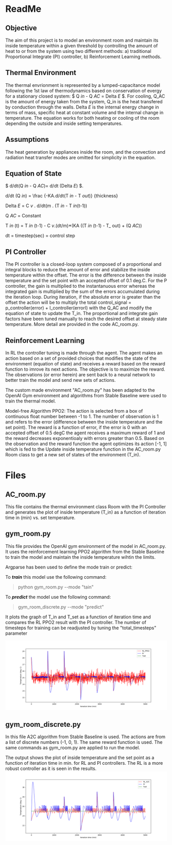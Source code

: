 # ReadMe

## Objective
The aim of this project is to model an environment room and maintain its inside temperature within a given threshold by controlling the amount of heat to or from the system using two different methods: a) traditional Proportional Integrate (PI) controller, b) Reinforcement Learning methods.

## Thermal Environment 
The thermal envrionment is represented by a lumped-capacitance model following the 1st law of thermodynamics based on conservation of evergy for a stationary closed system: 
$ Q _in_ - Q _AC_ = Delta _E_ $. 
For cooling, Q_AC is the amount of energy taken from the system, Q_in is the heat transfered by conduction through the walls. Delta _E_ is the internal energy change in terms of mass, specific heat at constant volume and the internal change in temperature. The equation works for both heating or cooling of the room depending the outside and inside setting temperatures.

## Assumptions
The heat generation by appliances inside the room, and the convection and radiation heat transfer modes are omitted for simplicity in the equation.

## Equation of State

$ d/dt(Q _in_ - Q _AC_)= d/dt (Delta _E_) $.

d/dt (Q _in_) = \frac {-KA.d/dt(T _in_ - T _out_)} {thickness}

Delta _E_ = C _v_ . d/dt(m . (T _in_ - T _in_(t-1))

Q _AC_ = Constant

T _in_ (t) = T _in_ (t-1) - C _v_.(dt/m)*(KA ((T _in_ (t-1) - T_ out) + (Q _AC_))

dt = timestep(sec) = control step


## PI Controller

The PI controller is a closed-loop system composed of a proportional and integral blocks to reduce the amount of error and stabilize the inside temperature within the offset. The error is the difference between the inside temperature and the set point with an accepted offset of 0.1 deg.C. For the P controller, the gain is multiplied to the instantanuous error whereas the integrated gain is multiplied by the sum of the errors accumulated during the iteration loop. During iteration, if the absolute error is greater than the offset the action will be to multiply the total control_signal = p_controller(error) + I_controller(errorI) with the Q_AC and modify the equation of state to update the T_in. The proportional and integrate gain factors have been tuned manually to reach the desired offset at steady state temperature.  More detail are provided in the code AC_room.py.

## Reinforcement Learning
In RL the controller tuning is made through the agent. The agent makes an action based on a set of provided choices that modifies the state of the environment (equation of state) and receives a reward based on the reward function to imrove its next actions. The objective is to maximize the reward. The observations (or error herein) are sent back to a neural network to better train the model and send new sets of actions.

The custom made environment "AC_room.py" has been adapted to the OpenAI Gym environment and algorithms from Stable Baseline were used to train the thermal model. 


Model-free Algorithm PPO2:
The action is selected from a box of continuous float number between -1 to 1. The number of observation is 1 and refers to the error (difference between the inside temperature and the set point). The reward is a function of error, if the error is 0 with an accepted offset of 0.5 degC the agent receives a maximum reward of 1 and the reward decreases exponentioaly with errors greater than 0.5.
Based on the observation and the reward function the agent optimizes its action [-1, 1] which is fed to the Update inside temperature function in the AC_room.py Room class to get a new set of states of the environment (T_in).


# Files


## AC_room.py 
This file contains the thermal environment class Room with the PI Controller and generates the plot of inside temperature (T_in) as a function of iteration time in (min) vs. set temperature. 

## gym_room.py

This file provides the OpenAI gym environment of the model in AC_room.py. It uses the reinforcement learning PPO2 algorithm from the Stable Baseline to train the model and maintain the inside temperature wihtin the limits.

Argparse has been used to define the mode train or predict: 

To **_train_** this model use the following command:

> python gym_room.py --mode "tain"

To **_predict_** the model use the following command:

> gym_room_discrete.py --mode "predict"

It plots the graph of T_in and T_set as a function of iteration time and compares the RL PPO2 result with the PI controller.
The number of timesteps for training can be readjusted by tuning the "total_timesteps" parameter

![](RL_PPO2_vs_PI.png)

## gym_room_discrete.py

In this file A2C algorithm from Stable Baseline is used. 
The actions are from a list of discrete numbers (-1, 0, 1).
The same reward function is used. The same commands as gym_room.py are applied to run the model.

The output shows the plot of inside temperature and the set point as a function of iteration time in min. for RL and PI controllers.
The RL is a more robust controller as it is seen in the results. 
![](RL_A2C_vs_PI.png)







